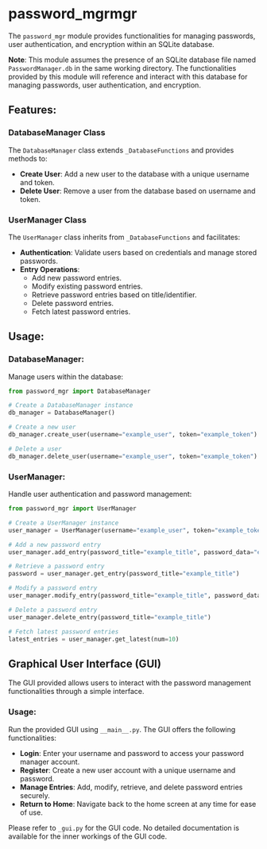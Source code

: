 # password_mgrmgr

The `password_mgr` module provides functionalities for managing passwords, user authentication, and encryption within an SQLite database.

**Note**: This module assumes the presence of an SQLite database file named `PasswordManager.db` in the same working directory. The functionalities provided by this module will reference and interact with this database for managing passwords, user authentication, and encryption.

## Features:

### DatabaseManager Class

The `DatabaseManager` class extends `_DatabaseFunctions` and provides methods to:

- **Create User**: Add a new user to the database with a unique username and token.
- **Delete User**: Remove a user from the database based on username and token.

### UserManager Class

The `UserManager` class inherits from `_DatabaseFunctions` and facilitates:

- **Authentication**: Validate users based on credentials and manage stored passwords.
- **Entry Operations**:
  - Add new password entries.
  - Modify existing password entries.
  - Retrieve password entries based on title/identifier.
  - Delete password entries.
  - Fetch latest password entries.

## Usage:

### DatabaseManager:

Manage users within the database:

```python
from password_mgr import DatabaseManager

# Create a DatabaseManager instance
db_manager = DatabaseManager()

# Create a new user
db_manager.create_user(username="example_user", token="example_token")

# Delete a user
db_manager.delete_user(username="example_user", token="example_token")
```

### UserManager:

Handle user authentication and password management:

```python
from password_mgr import UserManager

# Create a UserManager instance
user_manager = UserManager(username="example_user", token="example_token")

# Add a new password entry
user_manager.add_entry(password_title="example_title", password_data="example_password")

# Retrieve a password entry
password = user_manager.get_entry(password_title="example_title")

# Modify a password entry
user_manager.modify_entry(password_title="example_title", password_data="new_example_password")

# Delete a password entry
user_manager.delete_entry(password_title="example_title")

# Fetch latest password entries
latest_entries = user_manager.get_latest(num=10)
```

## Graphical User Interface (GUI)

The GUI provided allows users to interact with the password management functionalities through a simple interface.
### Usage:

Run the provided GUI using `__main__.py`. The GUI offers the following functionalities:
- **Login**: Enter your username and password to access your password manager account.
- **Register**: Create a new user account with a unique username and password.
- **Manage Entries**: Add, modify, retrieve, and delete password entries securely.
- **Return to Home**: Navigate back to the home screen at any time for ease of use.

Please refer to `_gui.py` for the GUI code. No detailed documentation is available for the inner workings of the GUI code.
